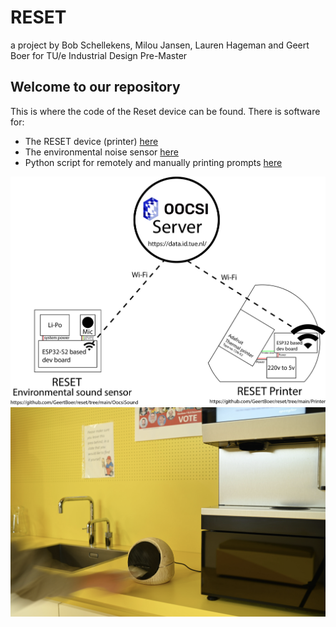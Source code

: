 # RESET
a project by Bob Schellekens, Milou Jansen, Lauren Hageman and Geert Boer for TU/e Industrial Design Pre-Master

## Welcome to our repository
This is where the code of the Reset device can be found. 
There is software for:
* The RESET device (printer) [here](https://github.com/GeertBoer/reset/tree/main/Printer)
* The environmental noise sensor [here](https://github.com/GeertBoer/reset/tree/main/OocsiSound)
* Python script for remotely and manually printing prompts [here](https://github.com/GeertBoer/reset/tree/main/pythonoocsi)

![RESET schematic](https://github.com/GeertBoer/reset/blob/main/RESET%20schematic.jpg)
![RESET printer in action](https://github.com/GeertBoer/reset/blob/main/resetdevice.png)
